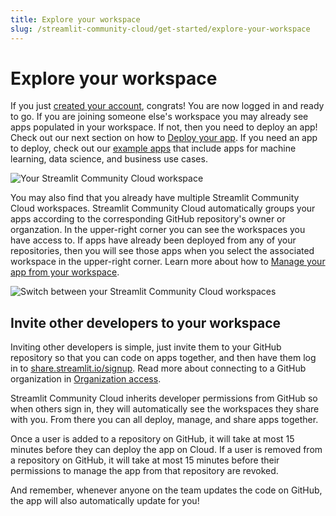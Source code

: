 ```yaml
---
title: Explore your workspace
slug: /streamlit-community-cloud/get-started/explore-your-workspace
---
```


# Explore your workspace

If you just [created your account](/streamlit-community-cloud/get-started/create-your-account), congrats! You are now logged in and ready to go. If you are joining someone else's workspace you may already see apps populated in your workspace. If not, then you need to deploy an app! Check out our next section on how to [Deploy your app](/streamlit-community-cloud/deploy-your-app). If you need an app to deploy, check out our <a href="https://streamlit-cloud-example-apps-streamlit-app-sw3u0r.streamlit.app/" target="_blank">example apps</a> that include apps for machine learning, data science, and business use cases.

![Your Streamlit Community Cloud workspace](/images/streamlit-community-cloud/workspace-empty.png)

You may also find that you already have multiple Streamlit Community Cloud workspaces. Streamlit Community Cloud automatically groups your apps according to the corresponding GitHub repository's owner or organzation. In the upper-right corner you can see the workspaces you have access to. If apps have already been deployed from any of your repositories, then you will see those apps when you select the associated workspace in the upper-right corner. Learn more about how to [Manage your app from your workspace](/streamlit-community-cloud/manage-your-app#manage-your-app-from-your-workspace).

![Switch between your Streamlit Community Cloud workspaces](/images/streamlit-community-cloud/workspace-empty-switch.png)

## Invite other developers to your workspace

Inviting other developers is simple, just invite them to your GitHub repository so that you can code on apps together, and then have them log in to <a href="https://share.streamlit.io/signup" target="_blank">share.streamlit.io/signup</a>. Read more about connecting to a GitHub organization in [Organization access](/streamlit-community-cloud/get-started/connect-your-github-account#organization-access).

Streamlit Community Cloud inherits developer permissions from GitHub so when others sign in, they will automatically see the workspaces they share with you. From there you can all deploy, manage, and share apps together.

<Note>

Once a user is added to a repository on GitHub, it will take at most 15 minutes before they can deploy the app on Cloud. If a user is removed from a repository on GitHub, it will take at most 15 minutes before their permissions to manage the app from that repository are revoked.

</Note>

And remember, whenever anyone on the team updates the code on GitHub, the app will also automatically update for you!

